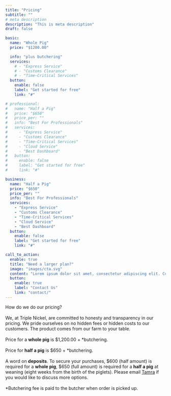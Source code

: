 ```yaml
---
title: "Pricing"
subtitle: ""
# meta description
description: "This is meta description"
draft: false

basic:
  name: "Whole Pig"
  price: "$1200.00"

  info: "plus butchering"
  services:
    # - "Express Service"
    # - "Customs Clearance"
    # - "Time-Critical Services"
  button:
    enable: false
    label: "Get started for free"
    link: "#"

# professional:
#   name: "Half a Pig"
#   price: "$650"
#   price_per: ""
#   info: "Best For Professionals"
#   services:
#     - "Express Service"
#     - "Customs Clearance"
#     - "Time-Critical Services"
#     - "Cloud Service"
#     - "Best Dashboard"
#   button:
#     enable: false
#     label: "Get started for free"
#     link: "#"

business:
  name: "Half a Pig"
  price: "$650"
  price_per: ""
  info: "Best For Professionals"
  services:
    - "Express Service"
    - "Customs Clearance"
    - "Time-Critical Services"
    - "Cloud Service"
    - "Best Dashboard"
  button:
    enable: false
    label: "Get started for free"
    link: "#"

call_to_action:
  enable: true
  title: "Need a larger plan?"
  image: "images/cta.svg"
  content: "Lorem ipsum dolor sit amet, consectetur adipiscing elit. Consequat tristique eget amet, tempus eu at consecttur."
  button:
    enable: true
    label: "Contact Us"
    link: "contact/"
---
```


How do we do our pricing?
\
\
We, at Triple Nickel, are committed to honesty and transparency in our pricing. We pride ourselves on no hidden fees or hidden costs to our customers. The product comes from our farm to your table.
\
\
Price for a **whole pig** is $1,200.00 + *butchering.
\
\
Price for **half a pig** is $650 + *butchering.
\
\
A word on **deposits**. To secure your purchases, $600 (half amount) is required for a **whole pig**, $650 (full amount) is required for a **half a pig** at weaning (eight weeks from the birth of the piglets). Please email [Tamra](mailto:tamra@triplenickelpigs.com) if you would like to discuss more options.
\
\
\*Butchering fee is paid to the butcher when order is picked up.
